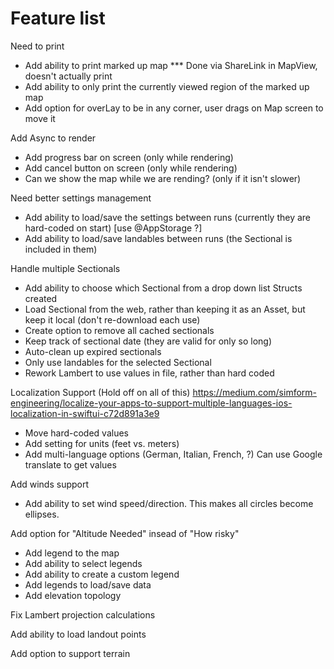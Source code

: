 #  Feature list

Need to print
- Add ability to print marked up map *** Done via ShareLink in MapView, doesn't actually print
- Add ability to only print the currently viewed region of the marked up map
- Add option for overLay to be in any corner, user drags on Map screen to move it

Add Async to render
- Add progress bar on screen (only while rendering)
- Add cancel button on screen (only while rendering)
- Can we show the map while we are rending?  (only if it isn't slower)

Need better settings management
- Add ability to load/save the settings between runs (currently they are hard-coded on start)  [use @AppStorage ?]
- Add ability to load/save landables between runs (the Sectional is included in them)

Handle multiple Sectionals
- Add ability to choose which Sectional from a drop down list
    Structs created
- Load Sectional from the web, rather than keeping it as an Asset, but keep it local (don't re-download each use)
- Create option to remove all cached sectionals
- Keep track of sectional date (they are valid for only so long)
- Auto-clean up expired sectionals
- Only use landables for the selected Sectional
- Rework Lambert to use values in file, rather than hard coded

Localization Support (Hold off on all of this) https://medium.com/simform-engineering/localize-your-apps-to-support-multiple-languages-ios-localization-in-swiftui-c72d891a3e9
- Move hard-coded values
- Add setting for units (feet vs. meters)
- Add multi-language options (German, Italian, French, ?)  Can use Google translate to get values

Add winds support
- Add ability to set wind speed/direction.  This makes all circles become ellipses.

Add option for "Altitude Needed" insead of "How risky"
- Add legend to the map
- Add ability to select legends
- Add ability to create a custom legend
- Add legends to load/save data
- Add elevation topology

Fix Lambert projection calculations

Add ability to load landout points

Add option to support terrain

